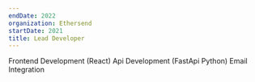 ```yaml
---
endDate: 2022
organization: Ethersend
startDate: 2021
title: Lead Developer
---
```


Frontend Development (React)
Api Development (FastApi Python)
Email Integration
